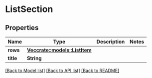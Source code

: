 # ListSection

## Properties

Name | Type | Description | Notes
------------ | ------------- | ------------- | -------------
**rows** | [**Vec<crate::models::ListItem>**](ListItem.md) |  | 
**title** | **String** |  | 

[[Back to Model list]](../README.md#documentation-for-models) [[Back to API list]](../README.md#documentation-for-api-endpoints) [[Back to README]](../README.md)


